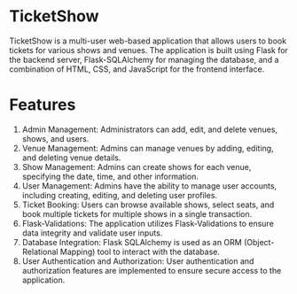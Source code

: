 # TicketShow
TicketShow is a multi-user web-based application that allows users to book tickets for various shows and venues. The application is built using Flask for the backend server, Flask-SQLAlchemy for managing the database, and a combination of HTML, CSS, and JavaScript for the frontend interface.

# Features
1. Admin Management: Administrators can add, edit, and delete venues, shows, and users.
2. Venue Management: Admins can manage venues by adding, editing, and deleting venue details.
3. Show Management: Admins can create shows for each venue, specifying the date, time, and other information.
4. User Management: Admins have the ability to manage user accounts, including creating, editing, and deleting user profiles.
5. Ticket Booking: Users can browse available shows, select seats, and book multiple tickets for multiple shows in a single transaction.
6. Flask-Validations: The application utilizes Flask-Validations to ensure data integrity and validate user inputs.
7. Database Integration: Flask SQLAlchemy is used as an ORM (Object-Relational Mapping) tool to interact with the database.
8. User Authentication and Authorization: User authentication and authorization features are implemented to ensure secure access to the application.
